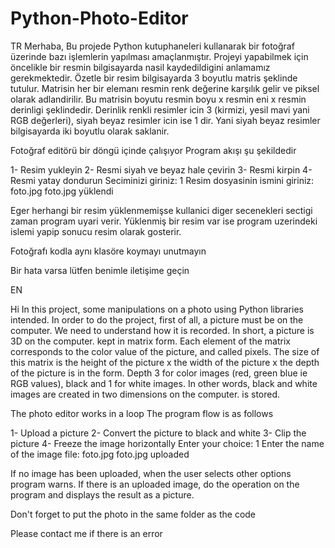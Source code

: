 # Python-Photo-Editor

TR
Merhaba,
Bu projede Python kutuphaneleri kullanarak bir fotoğraf üzerinde bazı işlemlerin yapılması
amaçlanmıştır. Projeyi yapabilmek için öncelikle bir resmin bilgisayarda
nasil kaydedildigini anlamamız gerekmektedir. Özetle bir resim bilgisayarda 3 boyutlu
matris şeklinde tutulur. Matrisin her bir elemanı resmin renk değerine karşılık gelir ve
piksel olarak adlandirilir. Bu matrisin boyutu resmin boyu x resmin eni x resmin derinligi
şeklindedir. Derinlik renkli resimler icin 3 (kirmizi, yesil mavi yani RGB değerleri), siyah
beyaz resimler icin ise 1 dir. Yani siyah beyaz resimler bilgisayarda iki boyutlu olarak
saklanir.

Fotoğraf editörü bir döngü içinde çalışıyor Program akışı şu şekildedir

1- Resim yukleyin
2- Resmi siyah ve beyaz hale çevirin
3- Resmi kirpin
4- Resmi yatay dondurun
Seciminizi giriniz: 1
Resim dosyasinin ismini giriniz: foto.jpg
foto.jpg yüklendi

Eger herhangi bir resim yüklenmemişse kullanici diger secenekleri sectigi zaman
program uyari verir. Yüklenmiş bir resim var ise program uzerindeki islemi yapip
sonucu resim olarak gosterir.

Fotoğrafı kodla aynı klasöre koymayı unutmayın

 Bir hata varsa lütfen benimle iletişime geçin

EN

Hi 
In this project, some manipulations on a photo using Python libraries
intended. In order to do the project, first of all, a picture must be on the computer.
We need to understand how it is recorded. In short, a picture is 3D on the computer.
kept in matrix form. Each element of the matrix corresponds to the color value of the picture, and
called pixels. The size of this matrix is ​​the height of the picture x the width of the picture x the depth of the picture
is in the form. Depth 3 for color images (red, green blue ie RGB values), black
and 1 for white images. In other words, black and white images are created in two dimensions on the computer.
is stored.

The photo editor works in a loop The program flow is as follows

1- Upload a picture
2- Convert the picture to black and white
3- Clip the picture
4- Freeze the image horizontally
Enter your choice: 1
Enter the name of the image file: foto.jpg
foto.jpg uploaded

If no image has been uploaded, when the user selects other options
program warns. If there is an uploaded image, do the operation on the program and
displays the result as a picture.

Don't forget to put the photo in the same folder as the code

 Please contact me if there is an error
